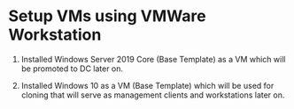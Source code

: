 # Setup VMs using VMWare Workstation

1. Installed Windows Server 2019 Core (Base Template) as a VM which will be promoted to DC later on.


2. Installed Windows 10 as a VM (Base Template) which will be used for cloning that will serve as management clients and workstations later on.
